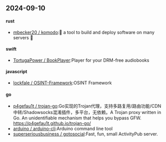 ## 2024-09-10
#### rust
* [mbecker20 / komodo](https://github.com/mbecker20/komodo):🦎 a tool to build and deploy software on many servers 🦎
#### swift
* [TortugaPower / BookPlayer](https://github.com/TortugaPower/BookPlayer):Player for your DRM-free audiobooks
#### javascript
* [lockfale / OSINT-Framework](https://github.com/lockfale/OSINT-Framework):OSINT Framework
#### go
* [p4gefau1t / trojan-go](https://github.com/p4gefau1t/trojan-go):Go实现的Trojan代理，支持多路复用/路由功能/CDN中转/Shadowsocks混淆插件，多平台，无依赖。A Trojan proxy written in Go. An unidentifiable mechanism that helps you bypass GFW. https://p4gefau1t.github.io/trojan-go/
* [arduino / arduino-cli](https://github.com/arduino/arduino-cli):Arduino command line tool
* [superseriousbusiness / gotosocial](https://github.com/superseriousbusiness/gotosocial):Fast, fun, small ActivityPub server.
